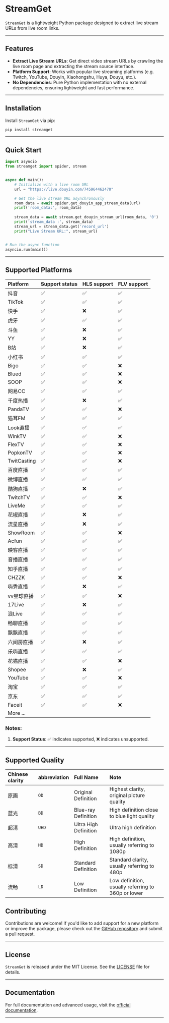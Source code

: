 # StreamGet 

`StreamGet` is a lightweight Python package designed to extract live stream URLs from live room links. 

------

## Features

- **Extract Live Stream URLs**: Get direct video stream URLs by crawling the live room page and extracting the stream source interface.
- **Platform Support**: Works with popular live streaming platforms (e.g. Twitch, YouTube, Douyin, Xiaohongshu, Huya, Douyu, etc.).
- **No Dependencies**: Pure Python implementation with no external dependencies, ensuring lightweight and fast performance.

------

## Installation

Install `StreamGet` via pip:

```bash
pip install streamget
```

------

## Quick Start

```python
import asyncio
from streamget import spider, stream


async def main():
    # Initialize with a live room URL
    url = "https://live.douyin.com/745964462470"

    # Get the live stream URL asynchronously
    room_data = await spider.get_douyin_app_stream_data(url)
    print('room_data:', room_data)
    
    stream_data = await stream.get_douyin_stream_url(room_data, '0')
    print('stream_data :', stream_data)
    stream_url = stream_data.get('record_url')
    print("Live Stream URL:", stream_url)


# Run the async function
asyncio.run(main())

```

------

## Supported Platforms

| Platform    | Support status | HLS support | FLV support |
| :---------- | :------------- | :---------- | :---------- |
| 抖音        | ✅              | ✅           | ✅           |
| TikTok      | ✅              | ✅           | ✅           |
| 快手        | ✅              | ❌           | ✅           |
| 虎牙        | ✅              | ✅           | ✅           |
| 斗鱼        | ✅              | ❌           | ✅           |
| YY          | ✅              | ❌           | ✅           |
| B站         | ✅              | ❌           | ✅           |
| 小红书      | ✅              | ✅           | ✅           |
| Bigo        | ✅              | ✅           | ❌           |
| Blued       | ✅              | ✅           | ❌           |
| SOOP        | ✅              | ✅           | ❌           |
| 网易CC      | ✅              | ✅           | ✅           |
| 千度热播    | ✅              | ❌           | ✅           |
| PandaTV     | ✅              | ✅           | ❌           |
| 猫耳FM      | ✅              | ✅           | ✅           |
| Look直播    | ✅              | ✅           | ✅           |
| WinkTV      | ✅              | ✅           | ❌           |
| FlexTV      | ✅              | ✅           | ❌           |
| PopkonTV    | ✅              | ✅           | ❌           |
| TwitCasting | ✅              | ✅           | ❌           |
| 百度直播    | ✅              | ✅           | ✅           |
| 微博直播    | ✅              | ✅           | ✅           |
| 酷狗直播    | ✅              | ❌           | ✅           |
| TwitchTV    | ✅              | ✅           | ❌           |
| LiveMe      | ✅              | ✅           | ✅           |
| 花椒直播    | ✅              | ❌           | ✅           |
| 流星直播    | ✅              | ❌           | ✅           |
| ShowRoom    | ✅              | ✅           | ❌           |
| Acfun       | ✅              | ✅           | ✅           |
| 映客直播    | ✅              | ✅           | ✅           |
| 音播直播    | ✅              | ✅           | ✅           |
| 知乎直播    | ✅              | ✅           | ✅           |
| CHZZK       | ✅              | ✅           | ❌           |
| 嗨秀直播    | ✅              | ❌           | ✅           |
| vv星球直播  | ✅              | ✅           | ❌           |
| 17Live      | ✅              | ❌           | ✅           |
| 浪Live      | ✅              | ✅           | ✅           |
| 畅聊直播    | ✅              | ✅           | ✅           |
| 飘飘直播    | ✅              | ✅           | ✅           |
| 六间房直播  | ✅              | ❌           | ✅           |
| 乐嗨直播    | ✅              | ✅           | ✅           |
| 花猫直播    | ✅              | ✅           | ❌           |
| Shopee      | ✅              | ❌           | ✅           |
| YouTube     | ✅              | ✅           | ❌           |
| 淘宝        | ✅              | ✅           | ✅           |
| 京东        | ✅              | ✅           | ✅           |
| Faceit      | ✅              | ✅           | ❌           |
| More ...    |                |             |             |

### Notes:

1. **Support Status**: ✅ indicates supported, ❌ indicates unsupported.

------

## Supported Quality

| Chinese clarity | abbreviation | Full Name             | Note                                               |
| :-------------- | :----------- | :-------------------- | :------------------------------------------------- |
| 原画            | `OD`         | Original Definition   | Highest clarity, original picture quality          |
| 蓝光            | `BD`         | Blue-ray Definition   | High definition close to blue light quality        |
| 超清            | `UHD`        | Ultra High Definition | Ultra high definition                              |
| 高清            | `HD`         | High Definition       | High definition, usually referring to 1080p        |
| 标清            | `SD`         | Standard Definition   | Standard clarity, usually referring to 480p        |
| 流畅            | `LD`         | Low Definition        | Low definition, usually referring to 360p or lower |

## Contributing

Contributions are welcome! If you'd like to add support for a new platform or improve the package, please check out the [GitHub repository](https://github.com/ihmily/DouyinLiveRecorder) and submit a pull request.

------

## License

`StreamGet` is released under the MIT License. See the [LICENSE](https://github.com/ihmily/DouyinLiveRecorder/blob/main/LICENSE) file for details.

------

## Documentation

For full documentation and advanced usage, visit the [official documentation](https://streamget.readthedocs.io/).

------

